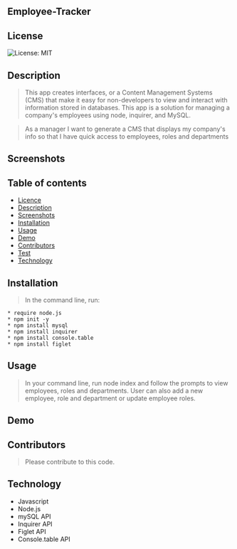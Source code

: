 ## Employee-Tracker

## License

![License: MIT](https://img.shields.io/badge/License-MIT-yellow.svg)

## Description

>  This app creates interfaces, or a Content Management Systems (CMS) that make it easy for non-developers to view and interact with information stored in databases. This app is a solution for managing a company's employees using node, inquirer, and MySQL.

> As a manager
> I want to generate a CMS that displays my company's info
> so that I have quick access to employees, roles and departments

## Screenshots

<!-- <img src= "Assets\team-profile-screenshot.jpg" alt = "Screenshot of Team Page"> -->

## Table of contents

- [Licence](#Licence)
- [Description](#Description)
- [Screenshots](#Screenshots)
- [Installation](#Installation)
- [Usage](#Usage)
- [Demo](#Demo)
- [Contributors](#Contributors)
- [Test](#Test)
- [Technology](#Technology)

## Installation

> In the command line, run:

    * require node.js
    * npm init -y
    * npm install mysql
    * npm install inquirer
    * npm install console.table
    * npm install figlet

## Usage

> In your command line, run node index and follow the prompts to view employees, roles and departments. User can also add a new employee, role and department or update employee roles.

## Demo

<!-- ![animated demo of app](roster-demo.gif) -->

## Contributors

> Please contribute to this code.

<!-- ## Test

Run `npm run test` to run all tests. This project uses [Jest](https://jestjs.io/) as a test runner. -->

## Technology

- Javascript
- Node.js
- mySQL API
- Inquirer API
- Figlet API
- Console.table API

